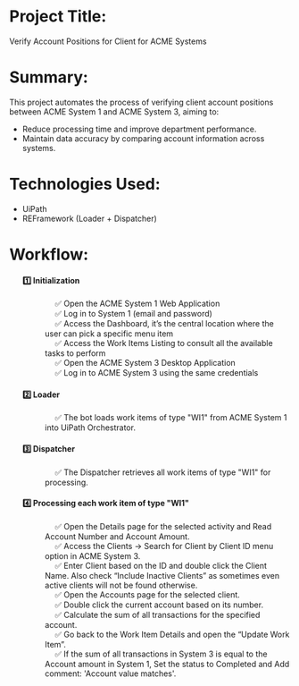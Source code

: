 <div>
  <h1>Project Title:</h1>
  <p>Verify Account Positions for Client for ACME Systems</p>
</div> 

<div>
  <h1>Summary:</h1>
  <p>This project automates the process of verifying client account positions between ACME System 1 and ACME System 3, aiming to:</p>
  <ul>
    <li>Reduce processing time and improve department performance.</li>
    <li>Maintain data accuracy by comparing account information across systems.</li> 
  </ul>
</div>

<div>
  <h1>Technologies Used:</h1>
  <ul>
    <li>UiPath</li>
    <li>REFramework (Loader + Dispatcher)</li> 
  </ul>
</div>

<div>
  <h1>Workflow:</h1>
  <ol>
    <dt><h4>1️⃣ Initialization</h4></dt>
      <dd>&emsp; ✅ Open the ACME System 1 Web Application</dd>
      <dd>&emsp; ✅ Log in to System 1 (email and password)</dd>
      <dd>&emsp; ✅ Access the Dashboard, it’s the central location where the user can pick a specific menu item</dd>
      <dd>&emsp; ✅ Access the Work Items Listing to consult all the available tasks to perform</dd>
      <dd>&emsp; ✅ Open the ACME System 3 Desktop Application</dd>
      <dd>&emsp; ✅ Log in to ACME System 3 using the same credentials</dd>
    <dt><h4>2️⃣ Loader</h4></dt>
      <dd>&emsp; ✅  The bot loads work items of type "WI1" from ACME System 1 into UiPath Orchestrator.</dd>
    <dt><h4>3️⃣ Dispatcher</h4></dt>
      <dd>&emsp; ✅  The Dispatcher retrieves all work items of type "WI1" for processing.</dd>
    <dt><h4>4️⃣ Processing each work item of type "WI1"</h4></dt>
      <dd>&emsp; ✅  Open the Details page for the selected activity and Read Account Number and Account Amount.</dd>
      <dd>&emsp; ✅  Access the Clients -> Search for Client by Client ID menu option in ACME System 3.</dd>
      <dd>&emsp; ✅  Enter Client based on the ID and double click the Client Name. Also check “Include Inactive Clients” as
            sometimes even active clients will not be found otherwise.</dd>
      <dd>&emsp; ✅  Open the Accounts page for the selected client.</dd>
      <dd>&emsp; ✅  Double click the current account based on its number.</dd>
      <dd>&emsp; ✅  Calculate the sum of all transactions for the specified account.</dd>
      <dd>&emsp; ✅  Go back to the Work Item Details and open the “Update Work Item”.</dd>
      <dd>&emsp; ✅  If the sum of all transactions in System 3 is equal to the Account amount in System 1, Set the status to Completed and Add comment: 'Account                  value matches'.</dd>
  </ol>
</div>
